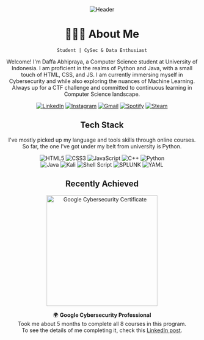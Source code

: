 <div align="center">

![Header](https://media.discordapp.net/attachments/940285152884559903/1204617564186083368/Welcome.png?ex=65d56288&is=65c2ed88&hm=f176039bff3d7facedf8a413822220bb6183c1db2656282405ec5a3ffa978edd&=&format=webp&quality=lossless&width=1680&height=560)

# 👨🏽‍🎓 About Me

`Student | CySec & Data Enthusiast`

Welcome! I'm Daffa Abhipraya, a Computer Science student at University of Indonesia. I am proficient in the realms of Python and Java, with a small touch of HTML, CSS, and JS. I am currently immersing myself in Cybersecurity and while also exploring the nuances of Machine Learning. Always up for a CTF challenge and committed to continuous learning in Computer Science landscape.

[![LinkedIn](https://img.shields.io/badge/LinkedIn-0077B5?style=for-the-badge&logo=linkedin&logoColor=white)](https://linkedin.com/in/daffaabhipraya)
[![Instagram](https://img.shields.io/badge/Instagram-E4405F?style=for-the-badge&logo=instagram&logoColor=white)](https://instagram.com/@___abhipraya)
[![Gmail](https://img.shields.io/badge/Gmail-D14836?style=for-the-badge&logo=gmail&logoColor=white)](mailto:daffaabhiprayaputra@gmail.com)
[![Spotify](https://img.shields.io/badge/Spotify-1ED760?&style=for-the-badge&logo=spotify&logoColor=white)](https://open.spotify.com/user/daffaabhiprayaputra?si=049ad388ddc540f1)
[![Steam](https://img.shields.io/badge/Steam-000000?style=for-the-badge&logo=steam&logoColor=white)](https://steamcommunity.com/id/scottiebeam/)

## Tech Stack
I've mostly picked up my language and tools skills through online courses.  
So far, the one I've got under my belt from university is Python.

![HTML5](https://img.shields.io/badge/html5-%23E34F26.svg?style=for-the-badge&logo=html5&logoColor=white)
![CSS3](https://img.shields.io/badge/css3-%231572B6.svg?style=for-the-badge&logo=css3&logoColor=white)
![JavaScript](https://img.shields.io/badge/javascript-%23323330.svg?style=for-the-badge&logo=javascript&logoColor=%23F7DF1E)
![C++](https://img.shields.io/badge/c++-%2300599C.svg?style=for-the-badge&logo=c%2B%2B&logoColor=white)
![Python](https://img.shields.io/badge/python-3670A0?style=for-the-badge&logo=python&logoColor=ffdd54)  
![Java](https://img.shields.io/badge/java-%23ED8B00.svg?style=for-the-badge&logo=openjdk&logoColor=white)
![Kali](https://img.shields.io/badge/Kali-268BEE?style=for-the-badge&logo=kalilinux&logoColor=white)
![Shell Script](https://img.shields.io/badge/shell_script-%23121011.svg?style=for-the-badge&logo=gnu-bash&logoColor=white)
![SPLUNK](https://img.shields.io/badge/splunk-000000.svg?style=for-the-badge&logo=splunk&color=%23000000)
![YAML](https://img.shields.io/badge/yaml-%23ffffff.svg?style=for-the-badge&logo=yaml&logoColor=151515)

## Recently Achieved
<img src="https://i.ibb.co/QKxGxHC/google-cybersecurity-certificate.png" alt="Google Cybersecurity Certificate" width="290">

🌍 **Google Cybersecurity Professional**  
Took me about 5 months to complete all 8 courses in this program.  
To see the details of me completing it, check this [LinkedIn post](https://www.linkedin.com/feed/update/urn:li:activity:7145186448936214528/).

</div>
